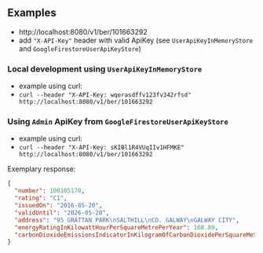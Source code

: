 ## Examples

* http://localhost:8080/v1/ber/101663292
* add `"X-API-Key"` header with valid ApiKey (see `UserApiKeyInMemoryStore` and `GoogleFirestoreUserApiKeyStore`)

### Local development using `UserApiKeyInMemoryStore`
* example using curl:
* `curl --header "X-API-Key: wqerasdffv123fv342rfsd" http://localhost:8080/v1/ber/101663292`

### Using `Admin` ApiKey from `GoogleFirestoreUserApiKeyStore`
* example using curl:
* `curl --header "X-API-Key: sKIBl1R4VUqIIv1HFMKE" http://localhost:8080/v1/ber/101663292`

Exemplary response:
``` json
{
  "number": 100105170,
  "rating": "C1",
  "issuedOn": "2016-05-20",
  "validUntil": "2026-05-20",
  "address": "95 GRATTAN PARK\nSALTHILL\nCO. GALWAY\nGALWAY CITY",
  "energyRatingInKilowattHourPerSquareMetrePerYear": 168.89,
  "carbonDioxideEmissionsIndicatorInKilogramOfCarbonDioxidePerSquareMetrePerYear": 41.51
}
```
